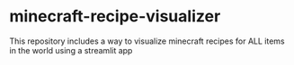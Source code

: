 # minecraft-recipe-visualizer
This repository includes a way to visualize minecraft recipes for ALL items in the world using a streamlit app
